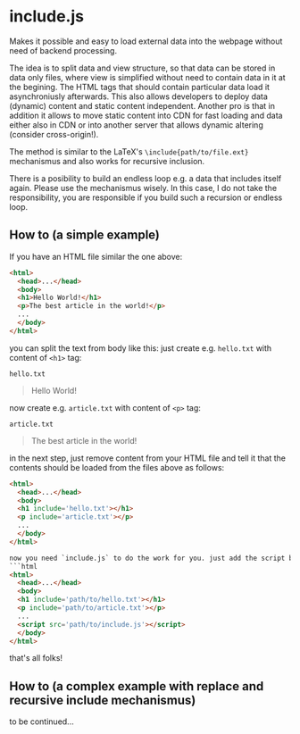 # include.js
Makes it possible and easy to load external data into the webpage without need of backend processing.

The idea is to split data and view structure, so that data can be stored in data only files, where view is simplified without need to contain data in it at the begining. The HTML tags that should contain particular data load it asynchroniusly afterwards. This also allows developers to deploy data (dynamic) content and static content independent. Another pro is that in addition it allows to move static content into CDN for fast loading and data either also in CDN or into another server that allows dynamic altering (consider cross-origin!).

The method is similar to the LaTeX's `\include{path/to/file.ext}` mechanismus and also works for recursive inclusion.

There is a posibility to build an endless loop e.g. a data that includes itself again. Please use the mechanismus wisely.
In this case, I do not take the responsibility, you are responsible if you build such a recursion or endless loop.

## How to (a simple example)
If you have an HTML file similar the one above:
```html
<html>
  <head>...</head>
  <body>
  <h1>Hello World!</h1>
  <p>The best article in the world!</p>
  ...
  </body>
</html>
```

you can split the text from body like this:
just create e.g. `hello.txt` with content of `<h1>` tag:

`hello.txt`
>Hello World!

now create e.g. `article.txt` with content of `<p>` tag:

`article.txt`
>The best article in the world!

in the next step, just remove content from your HTML file and tell it that the contents should be loaded from the files above as follows:
```html
<html>
  <head>...</head>
  <body>
  <h1 include='hello.txt'></h1>
  <p include='article.txt'></p>
  ...
  </body>
</html>

now you need `include.js` to do the work for you. just add the script before closing `<body>` tag:
```html
<html>
  <head>...</head>
  <body>
  <h1 include='path/to/hello.txt'></h1>
  <p include='path/to/article.txt'></p>
  ...
  <script src='path/to/include.js'></script>
  </body>
</html>
```

that's all folks!

## How to (a complex example with replace and recursive include mechanismus)
to be continued...

